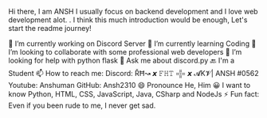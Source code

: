 Hi there, I am ANSH 
I usually focus on backend development and I love web development alot. . I think this much introduction would be enough, Let's start the readme journey!

🔭 I’m currently working on Discord Server
🌱 I’m currently learning Coding 
👯 I’m looking to collaborate with some professional web developers
🤔 I’m looking for help with python flask
💬 Ask me about discord.py
🔙 I'm a Student
📫 How to reach me:
Discord: ŘĦ↝ 𝙭 𝙵𝙷𝚃 𒍟 𝙭  𝓐K𝓥| ANSH #0562
Youtube: Anshuman
GitHub: Ansh2310 
😄 Pronounce He, Him
😀 I want to know Python, HTML, CSS, JavaScript, Java, CSharp and NodeJs
⚡ Fun fact: Even if you been rude to me, I never get sad.


